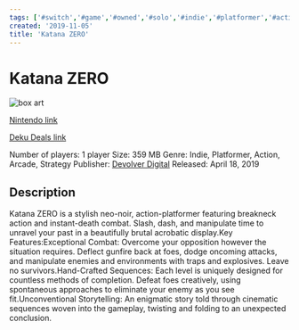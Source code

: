 ```yaml
---
tags: ['#switch','#game','#owned','#solo','#indie','#platformer','#action','#arcade','#strategy']
created: '2019-11-05'
title: 'Katana ZERO'
---
```

# Katana ZERO

![box art](https://assets.nintendo.com/image/upload/c_pad,f_auto,h_613,q_auto,w_1089/ncom/en_US/games/switch/k/katana-zero-switch/hero?v=2021042919)

[Nintendo link](https://www.nintendo.com/games/detail/katana-zero-switch/)

[Deku Deals link](https://www.dekudeals.com/items/katana-zero)

Number of players: 1 player
Size: 359 MB
Genre: Indie, Platformer, Action, Arcade, Strategy
Publisher: [Devolver Digital](https://www.dekudeals.com/games?include[collection]=true&filter[publisher]=Devolver+Digital)
Released: April 18, 2019

## Description

Katana ZERO is a stylish neo-noir, action-platformer featuring breakneck action and instant-death combat. Slash, dash, and manipulate time to unravel your past in a beautifully brutal acrobatic display.Key Features:Exceptional Combat: Overcome your opposition however the situation requires. Deflect gunfire back at foes, dodge oncoming attacks, and manipulate enemies and environments with traps and explosives. Leave no survivors.Hand-Crafted Sequences: Each level is uniquely designed for countless methods of completion. Defeat foes creatively, using spontaneous approaches to eliminate your enemy as you see fit.Unconventional Storytelling: An enigmatic story told through cinematic sequences woven into the gameplay, twisting and folding to an unexpected conclusion.
